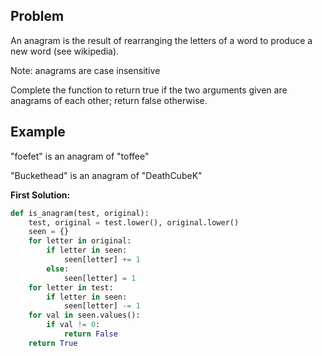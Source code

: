 ## Problem

An anagram is the result of rearranging the letters of a word to produce a new word (see wikipedia).

Note: anagrams are case insensitive

Complete the function to return true if the two arguments given are anagrams of each other; return false otherwise.

## Example

"foefet" is an anagram of "toffee"

"Buckethead" is an anagram of "DeathCubeK"

**First Solution:**

```python
def is_anagram(test, original):
    test, original = test.lower(), original.lower()
    seen = {}
    for letter in original:
        if letter in seen:
            seen[letter] += 1
        else:
            seen[letter] = 1
    for letter in test:
        if letter in seen:
            seen[letter] -= 1
    for val in seen.values():
        if val != 0:
            return False
    return True
```
